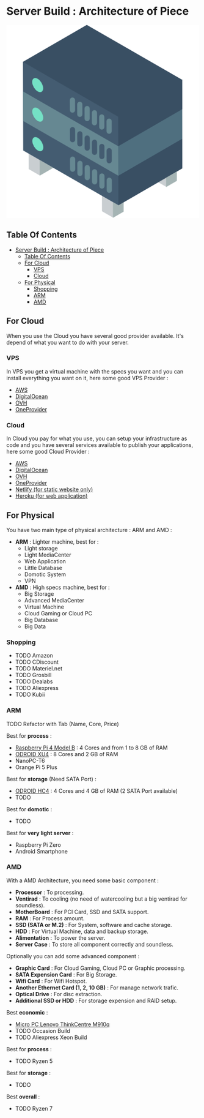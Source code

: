 # Server Build : Architecture of Piece

![Icon](../icon.png)

## Table Of Contents

- [Server Build : Architecture of Piece](#server-build--architecture-of-piece)
  - [Table Of Contents](#table-of-contents)
  - [For Cloud](#for-cloud)
    - [VPS](#vps)
    - [Cloud](#cloud)
  - [For Physical](#for-physical)
    - [Shopping](#shopping)
    - [ARM](#arm)
    - [AMD](#amd)

## For Cloud

When you use the Cloud you have several good provider available. It's depend of what you want to do with your server.

### VPS

In VPS you get a virtual machine with the specs you want and you can install everything you want on it, here some good VPS Provider :

- [AWS](https://aws.amazon.com/fr/)
- [DigitalOcean](https://www.digitalocean.com/)
- [OVH](https://www.ovhcloud.com/en/)
- [OneProvider](https://oneprovider.com/)

### Cloud

In Cloud you pay for what you use, you can setup your infrastructure as code and you have several services available to publish your applications, here some good Cloud Provider :

- [AWS](https://aws.amazon.com/fr/)
- [DigitalOcean](https://www.digitalocean.com/)
- [OVH](https://www.ovhcloud.com/en/)
- [OneProvider](https://oneprovider.com/)
- [Netlify (for static website only)](https://www.netlify.com/)
- [Heroku (for web application)](https://www.heroku.com/)

## For Physical

You have two main type of physical architecture : ARM and AMD :

- **ARM** : Lighter machine, best for :
  - Light storage
  - Light MediaCenter
  - Web Application
  - Little Database
  - Domotic System
  - VPN
- **AMD** : High specs machine, best for :
  - Big Storage
  - Advanced MediaCenter
  - Virtual Machine
  - Cloud Gaming or Cloud PC
  - Big Database
  - Big Data

### Shopping

- TODO Amazon
- TODO CDiscount
- TODO Materiel.net
- TODO Grosbill
- TODO Dealabs
- TODO Aliexpress
- TODO Kubii

### ARM

TODO Refactor with Tab (Name, Core, Price)

Best for **process** :

- [Raspberry Pi 4 Model B](https://www.raspberrypi.com/products/raspberry-pi-4-model-b/) : 4 Cores and from 1 to 8 GB of RAM
- [ODROID XU4](https://www.kubii.fr/odroid/2101-carte-odroid-xu4-avec-heat-sink-kubii-3272496009844.html) : 8 Cores and 2 GB of RAM
- NanoPC-T6
- Orange Pi 5 Plus

Best for **storage** (Need SATA Port) :

- [ODROID HC4](https://www.kubii.fr/cartes-odroid/3162-odroid-hc4-3272496304932.html) : 4 Cores and 4 GB of RAM (2 SATA Port available)
- TODO

Best for **domotic** :

- TODO

Best for **very light server** :

- Raspberry Pi Zero
- Android Smartphone

### AMD

With a AMD Architecture, you need some basic component :

- **Processor** : To processing.
- **Ventirad** : To cooling (no need of watercooling but a big ventirad for soundless).
- **MotherBoard** : For PCI Card, SSD and SATA support.
- **RAM** : For Process amount.
- **SSD (SATA or M.2)** : For System, software and cache storage.
- **HDD** : For Virtual Machine, data and backup storage.
- **Alimentation** : To power the server.
- **Server Case** : To store all component correctly and soundless.

Optionally you can add some advanced component :

- **Graphic Card** : For Cloud Gaming, Cloud PC or Graphic processing.
- **SATA Expension Card** : For Big Storage.
- **Wifi Card** : For Wifi Hotspot.
- **Another Ethernet Card (1, 2, 10 GB)** : For manage network trafic.
- **Optical Drive** : For disc extraction.
- **Additional SSD or HDD** : For storage expension and RAID setup.

Best **economic** :

- [Micro PC Lenovo ThinkCentre M910q](https://www.ebay.fr/itm/285049305285?hash=item425e4338c5:g:EdcAAOSw8LRjfi9z&amdata=enc)
- TODO Occasion Build
- TODO Aliexpress Xeon Build

Best for **process** :

- TODO Ryzen 5

Best for **storage** :

- TODO

Best **overall** :

- TODO Ryzen 7
